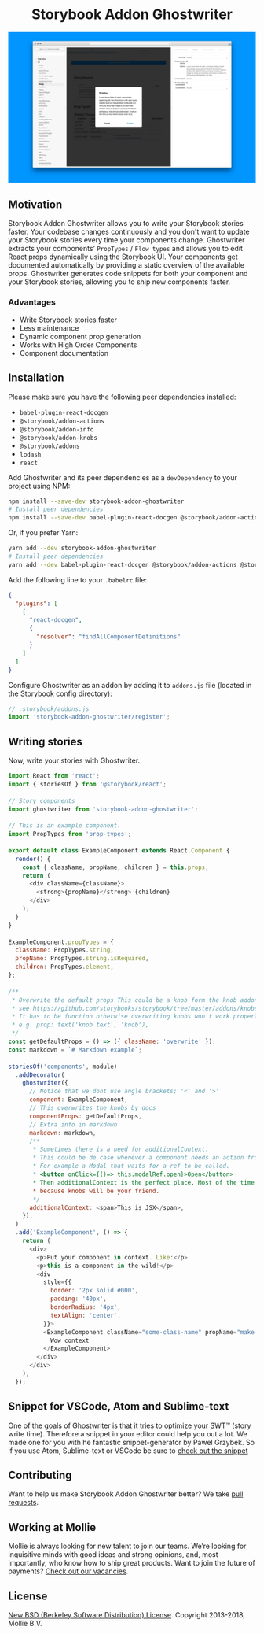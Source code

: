 <h1 align="center">Storybook Addon Ghostwriter</h1>

<img src=".github/art/screenshot.jpg" />

## Motivation

Storybook Addon Ghostwriter allows you to write your Storybook stories faster. Your codebase changes continuously and you don't want to update your Storybook stories every time your components change. Ghostwriter extracts your components’ `PropTypes` / `Flow types` and allows you to edit React props dynamically using the Storybook UI. Your components get documented automatically by providing a static overview of the available props. Ghostwriter generates code snippets for both your component and your Storybook stories, allowing you to ship new components faster.

### Advantages

- Write Storybook stories faster
- Less maintenance
- Dynamic component prop generation
- Works with High Order Components
- Component documentation

## Installation

Please make sure you have the following peer dependencies installed:

- `babel-plugin-react-docgen`
- `@storybook/addon-actions`
- `@storybook/addon-info`
- `@storybook/addon-knobs`
- `@storybook/addons`
- `lodash`
- `react`

Add Ghostwriter and its peer dependencies as a `devDependency` to your project using NPM:

```bash
npm install --save-dev storybook-addon-ghostwriter
# Install peer dependencies
npm install --save-dev babel-plugin-react-docgen @storybook/addon-actions @storybook/addon-info @storybook/addon-info @storybook/addons lodash @storybook/addon-knobs
```

Or, if you prefer Yarn:

```bash
yarn add --dev storybook-addon-ghostwriter
# Install peer dependencies
yarn add --dev babel-plugin-react-docgen @storybook/addon-actions @storybook/addon-info @storybook/addon-info @storybook/addons lodash @storybook/addon-knobs
```

Add the following line to your `.babelrc` file:

```json
{
  "plugins": [
    [
      "react-docgen",
      {
        "resolver": "findAllComponentDefinitions"
      }
    ]
  ]
}
```

Configure Ghostwriter as an addon by adding it to `addons.js` file (located in the Storybook config directory):

```js
// .storybook/addons.js
import 'storybook-addon-ghostwriter/register';
```

## Writing stories

Now, write your stories with Ghostwriter.

```js
import React from 'react';
import { storiesOf } from '@storybook/react';

// Story components
import ghostwriter from 'storybook-addon-ghostwriter';

// This is an example component.
import PropTypes from 'prop-types';

export default class ExampleComponent extends React.Component {
  render() {
    const { className, propName, children } = this.props;
    return (
      <div className={className}>
        <strong>{propName}</strong> {children}
      </div>
    );
  }
}

ExampleComponent.propTypes = {
  className: PropTypes.string,
  propName: PropTypes.string.isRequired,
  children: PropTypes.element,
};

/**
 * Overwrite the default props This could be a knob form the knob addon.
 * see https://github.com/storybooks/storybook/tree/master/addons/knobs
 * It has to be function otherwise overwriting knobs won't work properly
 * e.g. prop: text('knob text', 'knob'),
 */
const getDefaultProps = () => ({ className: 'overwrite' });
const markdown = `# Markdown example`;

storiesOf('components', module)
  .addDecorator(
    ghostwriter({
      // Notice that we dont use angle brackets; '<' and '>'
      component: ExampleComponent,
      // This overwrites the knobs by docs
      componentProps: getDefaultProps,
      // Extra info in markdown
      markdown: markdown,
      /**
       * Sometimes there is a need for additionalContext.
       * This could be de case whenever a component needs an action from outside the prop scope.
       * For example a Modal that waits for a ref to be called.
       * <button onClick={()=> this.modalRef.open}>Open</button>
       * Then additionalContext is the perfect place. Most of the time you won't need it though
       * because knobs will be your friend.
       */
      additionalContext: <span>This is JSX</span>,
    }),
  )
  .add('ExampleComponent', () => {
    return (
      <div>
        <p>Put your component in context. Like:</p>
        <p>this is a component in the wild!</p>
        <div
          style={{
            border: '2px solid #000',
            padding: '40px',
            borderRadius: '4px',
            textAlign: 'center',
          }}>
          <ExampleComponent className="some-class-name" propName="make some context">
            Wow context
          </ExampleComponent>
        </div>
      </div>
    );
  });
```

## Snippet for VSCode, Atom and Sublime-text

One of the goals of Ghostwriter is that it tries to optimize your SWT™️ (story write time). Therefore a snippet in your editor could help you out a lot. We made one for you with he fantastic snippet-generator by Pawel Grzybek. So if you use Atom, Sublime-text or VSCode be sure to [check out the snippet]('https://snippet-generator.app/?description=storybook-ghostwriter&tabtrigger=ghostwriter&snippet=import+React+from+%27react%27%3B%0Aimport+%7B+storiesOf+%7D+from+%27%40storybook%2Freact%27%3B%0A%0A%2F%2F+Story+components%0Aimport+ghostwriter+from+%27storybook-addon-ghostwriter%27%3B%0A%0A%2F%2F+import+the+component.%0Aimport+%241+from+%27.%2Findex%27%3B%0A%0A%2F%2F+Overwrite+of+default+props+This+could+be+a+knob+form+the+knob+addon%0Aconst+getDefaultProps+%3D+%28%29+%3D%3E+%28%7B%242%7D%29%3B%0Aconst+markdown+%3D+%60%243%60%3B%0A%0AstoriesOf%28%27components%27%2C+module%29%0A++.addDecorator%28%0A++++ghostwriter%28%7B%0A++++++component%3A+%241%2C%0A++++++componentProps%3A+getDefaultProps%2C%0A++++++markdown%3A+markdown%2C%0A++++++%2F%2F+additionalContext%3A+%3Cspan%3Eadditional+content%3C%2Fspan%3E%2C%0A++++%7D%29%2C%0A++%29%0A++.add%28%27%241%27%2C+%28%29+%3D%3E+%7B%0A++++return+%28%0A++++++%3C%241+%2F%3E%0A++++%29%3B%0A++%7D%29%3B&mode=vscode')

## Contributing

Want to help us make Storybook Addon Ghostwriter better? We take [pull requests](https://github.com/mollie/storybook-addon-ghostwriter/pulls).

## Working at Mollie

Mollie is always looking for new talent to join our teams. We’re looking for inquisitive minds with good ideas and strong opinions, and, most importantly, who know how to ship great products. Want to join the future of payments? [Check out our vacancies](https://jobs.mollie.com).

## License

[New BSD (Berkeley Software Distribution) License](https://opensource.org/licenses/BSD-3-Clause). Copyright 2013-2018, Mollie B.V.
